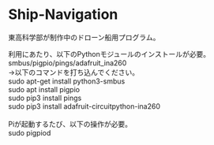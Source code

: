 # Ship-Navigation
東高科学部が制作中のドローン船用プログラム。

利用にあたり、以下のPythonモジュールのインストールが必要。<br>
smbus/pigpio/pings/adafruit_ina260<br>
→以下のコマンドを打ち込んでください。<br>
sudo apt-get install python3-smbus<br>
sudo apt install pigpio<br>
sudo pip3 install pings<br>
sudo pip3 install adafruit-circuitpython-ina260<br>
<br>
Piが起動するたび、以下の操作が必要。<br>
sudo pigpiod<br>
